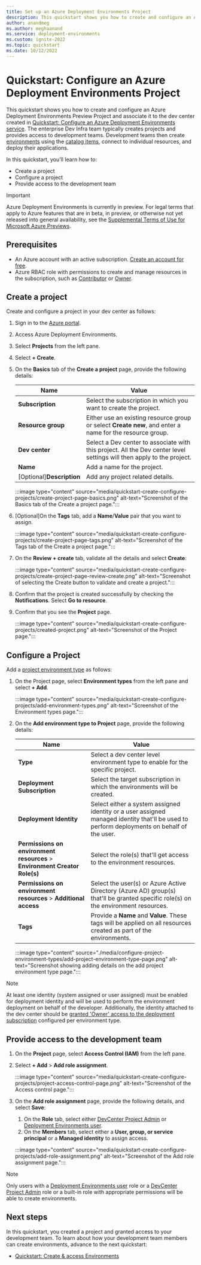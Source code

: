 ```yaml
---
title: Set up an Azure Deployment Environments Project
description: This quickstart shows you how to create and configure an Azure Deployment Environments project and associate it with a dev center.
author: anandmeg
ms.author: meghaanand
ms.service: deployment-environments
ms.custom: ignite-2022
ms.topic: quickstart
ms.date: 10/12/2022
---
```


# Quickstart: Configure an Azure Deployment Environments Project

This quickstart shows you how to create and configure an Azure Deployment Environments Preview Project and associate it to the dev center created in [Quickstart: Configure an Azure Deployment Environments service](./quickstart-create-and-configure-devcenter.md). The enterprise Dev Infra team typically creates projects and provides access to development teams. Development teams then create [environments](concept-environments-key-concepts.md#environments) using the [catalog items](concept-environments-key-concepts.md#catalog-items), connect to individual resources, and deploy their applications.

In this quickstart, you'll learn how to:

* Create a project
* Configure a project
* Provide access to the development team

> [!IMPORTANT]
> Azure Deployment Environments is currently in preview. For legal terms that apply to Azure features that are in beta, in preview, or otherwise not yet released into general availability, see the [Supplemental Terms of Use for Microsoft Azure Previews](https://azure.microsoft.com/support/legal/preview-supplemental-terms/).

## Prerequisites

- An Azure account with an active subscription. [Create an account for free](https://azure.microsoft.com/free/?WT.mc_id=A261C142F).
- Azure RBAC role with permissions to create and manage resources in the subscription, such as [Contributor](../role-based-access-control/built-in-roles.md#contributor) or [Owner](../role-based-access-control/built-in-roles.md#owner).

## Create a project

Create and configure a project in your dev center as follows:

1. Sign in to the [Azure portal](https://portal.azure.com/).
1. Access Azure Deployment Environments.
1. Select **Projects** from the left pane.
1. Select **+ Create**. 
1. On the **Basics** tab of the **Create a project** page, provide the following details:

     |Name   |Value   |
     |----------|-----------|
     |**Subscription**     |Select the subscription in which you want to create the project.       |
     |**Resource group**|Either use an existing resource group or select **Create new**, and enter a name for the resource group.   |
     |**Dev center**|Select a Dev center to associate with this project. All the Dev center level settings will then apply to the project.   |
     |**Name**|Add a name for the project.  |
     |[Optional]**Description**|Add any project related details.  |

    :::image type="content" source="media/quickstart-create-configure-projects/create-project-page-basics.png" alt-text="Screenshot of the Basics tab of the Create a project page.":::

1. [Optional]On the **Tags** tab, add a **Name**/**Value** pair that you want to assign.

    :::image type="content" source="media/quickstart-create-configure-projects/create-project-page-tags.png" alt-text="Screenshot of the Tags tab of the Create a project page.":::

1. On the **Review + create** tab, validate all the details and select **Create**:

    :::image type="content" source="media/quickstart-create-configure-projects/create-project-page-review-create.png" alt-text="Screenshot of selecting the Create button to validate and create a project.":::

1. Confirm that the project is created successfully by checking the **Notifications**. Select **Go to resource**.

1. Confirm that you see the **Project** page.

    :::image type="content" source="media/quickstart-create-configure-projects/created-project.png" alt-text="Screenshot of the Project page.":::

## Configure a Project

Add a [project environment type](how-to-configure-project-environment-types.md) as follows:

1. On the Project page, select **Environment types** from the left pane and select **+ Add**.
    
    :::image type="content" source="media/quickstart-create-configure-projects/add-environment-types.png" alt-text="Screenshot of the Environment types page.":::
   
1. On the **Add environment type to Project** page, provide the following details:

    |Name     |Value     |
    |---------|----------|
    |**Type**| Select a dev center level environment type to enable for the specific project.|
    |**Deployment Subscription**| Select the target subscription in which the environments will be created.|
    |**Deployment Identity** | Select either a system assigned identity or a user assigned managed identity that'll be used to perform deployments on behalf of the user.|
    |**Permissions on environment resources** > **Environment Creator Role(s)**|  Select the role(s) that'll get access to the environment resources.|
    |**Permissions on environment resources** > **Additional access** | Select the user(s) or Azure Active Directory (Azure AD) group(s) that'll be granted specific role(s) on the environment resources.|
    |**Tags** | Provide a **Name** and **Value**. These tags will be applied on all resources created as part of the environments.|

   :::image type="content" source="./media/configure-project-environment-types/add-project-environment-type-page.png" alt-text="Screenshot showing adding details on the add project environment type page.":::


> [!NOTE]
> At least one identity (system assigned or user assigned) must be enabled for deployment identity and will be used to perform the environment deployment on behalf of the developer. Additionally, the identity attached to the dev center should be [granted 'Owner' access to the deployment subscription](how-to-configure-managed-identity.md) configured per environment type.

## Provide access to the development team

1. On the **Project** page, select **Access Control (IAM)** from the left pane.
1. Select **+ Add** > **Add role assignment**.

    :::image type="content" source="media/quickstart-create-configure-projects/project-access-control-page.png" alt-text="Screenshot of the Access control page.":::

1. On the **Add role assignment** page, provide the following details, and select **Save**:
    1. On the **Role** tab, select either [DevCenter Project Admin](how-to-configure-project-admin.md) or [Deployment Environments user](how-to-configure-deployment-environments-user.md).
    1. On the **Members** tab, select either a **User, group, or service principal** or a **Managed identity** to assign access.

    :::image type="content" source="media/quickstart-create-configure-projects/add-role-assignment.png" alt-text="Screenshot of the Add role assignment page.":::

>[!NOTE]
> Only users with a [Deployment Environments user](how-to-configure-deployment-environments-user.md) role or a [DevCenter Project Admin](how-to-configure-project-admin.md) role or a built-in role with appropriate permissions will be able to create environments.

## Next steps

In this quickstart, you created a project and granted access to your development team. To learn about how your development team members can create environments, advance to the next quickstart:

* [Quickstart: Create & access Environments](quickstart-create-access-environments.md)
